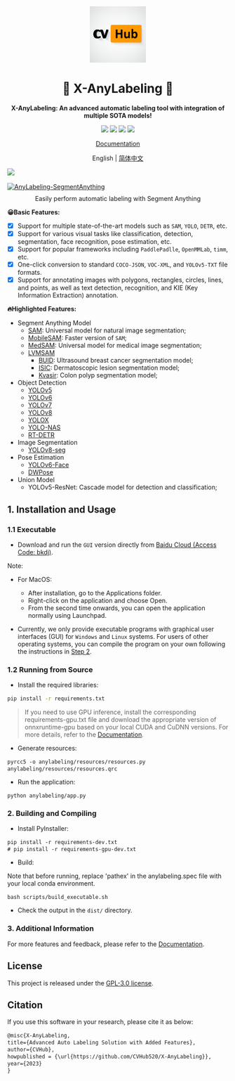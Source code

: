 <p align="center">
  <img alt="X-AnyLabeling" style="width: 128px; max-width: 100%; height: auto;" src="https://github.com/CVHub520/Resources/blob/main/X-Anylabeling/logo.png"/>
  <h1 align="center"> 💫 X-AnyLabeling 💫</h1>
  <p align="center"><b>X-AnyLabeling: An advanced automatic labeling tool with integration of multiple SOTA models!</b></p>
</p>

<p align="center">
    <a href="./LICENSE"><img src="https://img.shields.io/badge/License-LGPL%20v3-blue.svg"></a>
    <a href=""><img src="https://img.shields.io/badge/python-3.7+-aff.svg"></a>
    <a href=""><img src="https://img.shields.io/badge/os-linux%2C%20win%2C%20mac-pink.svg"></a>
    <a href="https://github.com/CVHub520/X-AnyLabeling/stargazers"><img src="https://img.shields.io/github/stars/CVHub520/X-AnyLabeling?color=ccf"></a>
</p>

<div align="center">


[Documentation](./docs/Q&A.md)

English | [简体中文](README_zh-CN.md)

</div>

![](https://user-images.githubusercontent.com/18329471/234640541-a6a65fbc-d7a5-4ec3-9b65-55305b01a7aa.png)

<a href="https://b23.tv/AcwX0Gx">
  <img style="width: 800px; margin-left: auto; margin-right: auto; display: block;" alt="AnyLabeling-SegmentAnything" src="https://github.com/CVHub520/Resources/blob/main/X-Anylabeling/demo.gif"/>
</a>
<p style="text-align: center; margin-top: 10px;">Easily perform automatic labeling with Segment Anything</p>


**😀Basic Features:**

- [x] Support for multiple state-of-the-art models such as `SAM`, `YOLO`, `DETR`, etc.
- [x] Support for various visual tasks like classification, detection, segmentation, face recognition, pose estimation, etc.
- [x] Support for popular frameworks including `PaddlePadlle`, `OpenMMLab`, `timm`, etc.
- [x] One-click conversion to standard `COCO-JSON`, `VOC-XML`, and `YOLOv5-TXT` file formats.
- [x] Support for annotating images with polygons, rectangles, circles, lines, and points, as well as text detection, recognition, and KIE (Key Information Extraction) annotation.

**🔥Highlighted Features:**

- Segment Anything Model
    - [SAM](https://arxiv.org/abs/2304.02643): Universal model for natural image segmentation;
    - [MobileSAM](https://arxiv.org/abs/2306.14289): Faster version of `SAM`;
    - [MedSAM](https://arxiv.org/abs/2304.12306): Universal model for medical image segmentation;
    - [LVMSAM](https://arxiv.org/abs/2306.11925)
        - [BUID](https://github.com/CVHub520/X-AnyLabeling/tree/main/assets/examples/buid): Ultrasound breast cancer segmentation model;
        - [ISIC](https://github.com/CVHub520/X-AnyLabeling/tree/main/assets/examples/isic): Dermatoscopic lesion segmentation model;
        - [Kvasir](https://github.com/CVHub520/X-AnyLabeling/tree/main/assets/examples/kvasir): Colon polyp segmentation model;
- Object Detection
    - [YOLOv5](https://github.com/ultralytics/yolov5)
    - [YOLOv6](https://github.com/meituan/YOLOv6)
    - [YOLOv7](https://github.com/WongKinYiu/yolov7)
    - [YOLOv8](https://github.com/ultralytics/ultralytics)
    - [YOLOX](https://github.com/Megvii-BaseDetection/YOLOX)
    - [YOLO-NAS](https://github.com/Deci-AI/super-gradients/tree/master)
    - [RT-DETR](https://github.com/PaddlePaddle/PaddleDetection/blob/develop/configs/rtdetr/README.md)
- Image Segmentation
    - [YOLOv8-seg](https://github.com/ultralytics/ultralytics)
- Pose Estimation
    - [YOLOv6-Face](https://github.com/meituan/YOLOv6/tree/yolov6-face)
    - [DWPose](https://github.com/IDEA-Research/DWPose/tree/main)
- Union Model
    - YOLOv5-ResNet: Cascade model for detection and classification;


## 1. Installation and Usage

### 1.1 Executable

- Download and run the `GUI` version directly from [Baidu Cloud (Access Code: bkdj)](https://pan.baidu.com/s/1cJeRE2wdiYDy05pb5_JqYQ?pwd=bkdj).

Note:
- For MacOS:
  - After installation, go to the Applications folder.
  - Right-click on the application and choose Open.
  - From the second time onwards, you can open the application normally using Launchpad.

- Currently, we only provide executable programs with graphical user interfaces (GUI) for `Windows` and `Linux` systems. For users of other operating systems, you can compile the program on your own following the instructions in [Step 2](#build).


### 1.2 Running from Source

- Install the required libraries:

```bash
pip install -r requirements.txt
```

> If you need to use GPU inference, install the corresponding requirements-gpu.txt file and download the appropriate version of onnxruntime-gpu based on your local CUDA and CuDNN versions. For more details, refer to the [Documentation](./docs/Q&A.md).

- Generate resources:

```
pyrcc5 -o anylabeling/resources/resources.py anylabeling/resources/resources.qrc
```

- Run the application:

```
python anylabeling/app.py
```

### 2. Building and Compiling

- Install PyInstaller:

```
pip install -r requirements-dev.txt
# pip install -r requirements-gpu-dev.txt
```

- Build:

Note that before running, replace 'pathex' in the anylabeling.spec file with your local conda environment.

```
bash scripts/build_executable.sh
```

- Check the output in the `dist/` directory.

### 3. Additional Information

For more features and feedback, please refer to the [Documentation](./docs/Q&A.md).

## License

This project is released under the [GPL-3.0 license](./LICENSE).

## Citation

If you use this software in your research, please cite it as below:

```
@misc{X-AnyLabeling,
title={Advanced Auto Labeling Solution with Added Features},
author={CVHub},
howpublished = {\url{https://github.com/CVHub520/X-AnyLabeling}},
year={2023}
}
```